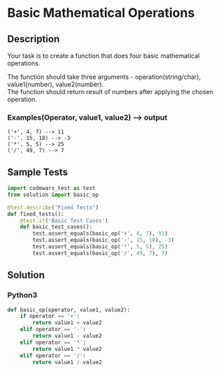 # Basic Mathematical Operations


## Description
Your task is to create a function that does four basic mathematical operations.

The function should take three arguments - operation(string/char), value1(number), value2(number).\
The function should return result of numbers after applying the chosen operation.

### Examples(Operator, value1, value2) --> output

```
('+', 4, 7) --> 11
('-', 15, 18) --> -3
('*', 5, 5) --> 25
('/', 49, 7) --> 7
```


## Sample Tests
```python
import codewars_test as test
from solution import basic_op

@test.describe("Fixed Tests")
def fixed_tests():
    @test.it('Basic Test Cases')
    def basic_test_cases():
        test.assert_equals(basic_op('+', 4, 7), 11)
        test.assert_equals(basic_op('-', 15, 18), -3)
        test.assert_equals(basic_op('*', 5, 5), 25)
        test.assert_equals(basic_op('/', 49, 7), 7)
```


## Solution
### Python3
```python
def basic_op(operator, value1, value2):
    if operator == '+':
        return value1 + value2
    elif operator == '-':
        return value1 - value2
    elif operator == '*':
        return value1 * value2
    elif operator == '/':
        return value1 / value2
```
